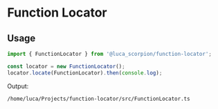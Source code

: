 # Function Locator

## Usage

```typescript
import { FunctionLocator } from '@luca_scorpion/function-locator';

const locator = new FunctionLocator();
locator.locate(FunctionLocator).then(console.log);
```

Output:

```text
/home/luca/Projects/function-locator/src/FunctionLocator.ts
```

